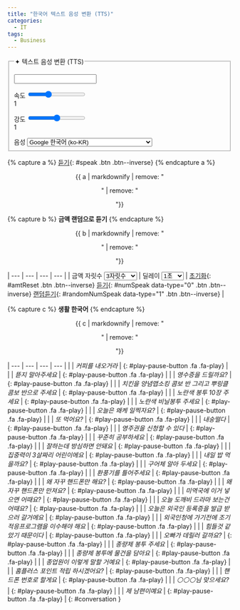 ```yaml
---
title: "한국어 텍스트 음성 변환 (TTS)"
categories:
  - IT
tags:
  - Business
---
```


<form onsubmit="return false;">
  <fieldset>
    <legend>✦ 텍스트 음성 변환 (TTS)</legend>
    <p></p>
    <input type="text" id="inputText" />
    <p></p>
    속도 <input type="range" min="0.5" max="2" value="1" step="0.1" id="speed"><div class="speed-value">1</div><div class="clearfix"></div>
    <p></p>
    강도 <input type="range" min="0" max="2" value="1" step="0.1" id="pitch"><div class="pitch-value">1</div><div class="clearfix"></div>
    <p></p>
    음성  
    <select id="lang">
      <option data-lang="ko-KR" data-name="Google 한국어" selected>Google 한국어 (ko-KR)</option>
      <option data-lang="en-US" data-name="Google US English">Google US English (en-US)</option>
      <option data-lang="en-GB" data-name="Google UK English Female">Google UK English Female (en-GB)</option>
      <option data-lang="en-GB" data-name="Google UK English Male">Google UK English Male (en-GB)</option>
      <option data-lang="ja-JP" data-name="Google 日本語">Google 日本語 (ja-JP)</option>
      <option data-lang="id-ID" data-name="Google Bahasa Indonesia">Google Bahasa Indonesia (id-ID)</option>
      <option data-lang="de-DE" data-name="Google Deutsch">Google Deutsch (de-DE)</option>
      <option data-lang="es-ES" data-name="Google español">Google español (es-ES)</option>
      <option data-lang="es-US" data-name="Google español de Estados Unidos">Google español de Estados Unidos (es-US)</option>
      <option data-lang="fr-FR" data-name="Google français">Google français (fr-FR)</option>
      <option data-lang="it-IT" data-name="Google italiano">Google italiano (it-IT)</option>
      <option data-lang="nl-NL" data-name="Google Nederlands">Google Nederlands (nl-NL)</option>
      <option data-lang="pl-PL" data-name="Google polski">Google polski (pl-PL)</option>
      <option data-lang="pt-BR" data-name="Google português do Brasil">Google português do Brasil (pt-BR)</option>
      <option data-lang="ru-RU" data-name="Google русский">Google русский (ru-RU)</option>
      <option data-lang="hi-IN" data-name="Google हिन्दी">Google हिन्दी (hi-IN)</option>
      <option data-lang="zh-TW" data-name="Google 國語（臺灣）">Google 國語（臺灣）(zh-TW)</option>
      <option data-lang="zh-CN" data-name="Google&nbsp;普通话（中国大陆）">Google 普通话（中国大陆）(zh-CN)</option>
      <option data-lang="zh-HK" data-name="Google&nbsp;粤語（香港）">Google 粤語（香港）(zh-HK)</option>
     </select>
  </fieldset>
</form>

{% capture a %}
[듣기](#){: #speak .btn .btn--inverse}
{% endcapture a %}

<center>
{{ a | markdownify | remove: "<p>" | remove: "</p>"}}
</center>

<p></p>

{% capture b %}
**금액 랜덤으로 듣기**
{% endcapture %}
<div class="notice--danger" style="text-align: center;">
{{ b | markdownify | remove: "<p>" | remove: "</p>"}}
</div>

| --- | --- | --- | --- |
| 금액 자릿수 <select id="digitNum">  <option value="1000">3자릿수</option>  <option value="10000">4자릿수</option>  <option value="100000">5자릿수</option>  <option value="1000000">6자릿수</option>  <option value="10000000">7자릿수</option>  <option value="100000000">8자릿수</option>  <option value="1000000000">9자릿수</option>  <option value="10000000000">10자릿수</option></select> | 딜레이 <select id="delay">  <option value="1000">1초</option>  <option value="3000">3초</option>  <option value="5000">6초</option>  <option value="7000">7초</option>  <option value="9000">9초</option>  <option value="11000">11초</option>  <option value="13000">13초</option></select> | [초기화](#){: #amtReset .btn .btn--inverse} [듣기](#){: #numSpeak data-type="0" .btn .btn--inverse} [랜덤듣기](#){: #randomNumSpeak data-type="1" .btn .btn--inverse} |

{% capture c %}
**생활 한국어**
{% endcapture %}
<div class="notice--danger" style="text-align: center;">
{{ c | markdownify | remove: "<p>" | remove: "</p>"}}
</div>

| --- | --- | --- | --- |
| | *커피를 내오거라* | [](#){: #play-pause-button .fa .fa-play} |
| | *뜯지 말아주세요* | [](#){: #play-pause-button .fa .fa-play} |
| | *영수증을 드릴까요?* | [](#){: #play-pause-button .fa .fa-play} |
| | *치킨을 양념맵소킹 콤보 반 그리고 뿌링클 콤보 반으로 주세요* | [](#){: #play-pause-button .fa .fa-play} |
| | *노란색 봉투 10장 주세요* | [](#){: #play-pause-button .fa .fa-play} |
| | *노란색 비닐봉투 주세요* | [](#){: #play-pause-button .fa .fa-play} |
| | *오늘은 왜케 일찍자요?* | [](#){: #play-pause-button .fa .fa-play} |
| | *또 먹어요?* | [](#){: #play-pause-button .fa .fa-play} |
| | *내숭떨다* | [](#){: #play-pause-button .fa .fa-play} |
| | *영주권을 신청할 수 있다* | [](#){: #play-pause-button .fa .fa-play} |
| | *꾸준히 공부하세요* | [](#){: #play-pause-button .fa .fa-play} |
| | *잘하는데 방심하면 안돼요* | [](#){: #play-pause-button .fa .fa-play} |
| | *집중력이 3살짜리 어린이에요* | [](#){: #play-pause-button .fa .fa-play} |
| | *내일 밥 먹을까요?* | [](#){: #play-pause-button .fa .fa-play} |
| | *구어체 알아 두세요* | [](#){: #play-pause-button .fa .fa-play} |
| | *환풍기를 틀어주세요* | [](#){: #play-pause-button .fa .fa-play} |
| | *왜 자꾸 핸드폰만 해요?* | [](#){: #play-pause-button .fa .fa-play} |
| | *왜 자꾸 핸드폰만 만져요?* | [](#){: #play-pause-button .fa .fa-play} |
| | *미역국에 이거 넣으면 어때요?* | [](#){: #play-pause-button .fa .fa-play} |
| | *오늘 도깨비 드라마 보는건 어때요?* | [](#){: #play-pause-button .fa .fa-play} |
| | *오늘은 외국인 등록증을 발급 받으러 갈거에요* | [](#){: #play-pause-button .fa .fa-play} |
| | *외국인청에 가기전에 조기적응프로그램을 이수해야 해요* | [](#){: #play-pause-button .fa .fa-play} |
| | *힘들것 같았기 때문이다* | [](#){: #play-pause-button .fa .fa-play} |
| | *오빠가 데릴러 갈까요?* | [](#){: #play-pause-button .fa .fa-play} |
| | *종량제 봉투 주세요* | [](#){: #play-pause-button .fa .fa-play} |
| | *종량제 봉투에 물건을 담아요* | [](#){: #play-pause-button .fa .fa-play} |
| | *종업원이 이렇게 말할 거예요* | [](#){: #play-pause-button .fa .fa-play} |
| | *홈플러스 포인트 적립 하시겠어요?* | [](#){: #play-pause-button .fa .fa-play} |
| | *핸드폰 번호로 할게요* | [](#){: #play-pause-button .fa .fa-play} |
| | *⚪⚪⚪님 맞으세요?* | [](#){: #play-pause-button .fa .fa-play} |
| | *제 남편이예요* | [](#){: #play-pause-button .fa .fa-play} |
{: #conversation }


<div id="business2" style="display: none;"></div>
